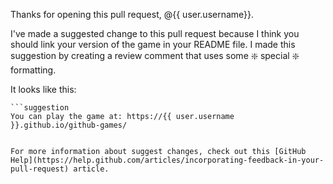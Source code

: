Thanks for opening this pull request, @{{ user.username}}. 

I've made a suggested change to this pull request because I think you should link your version of the game in your README file. I made this suggestion by creating a review comment that uses some :sparkle: special :sparkle: formatting.

It looks like this:

```
```suggestion
You can play the game at: https://{{ user.username }}.github.io/github-games/
```
```

For more information about suggest changes, check out this [GitHub Help](https://help.github.com/articles/incorporating-feedback-in-your-pull-request) article.